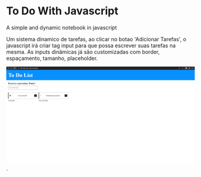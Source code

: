 # To Do With Javascript
A simple and dynamic notebook in javascript

Um sistema dinamico de tarefas, ao clicar no botao 'Adicionar Tarefas', o javascript irá criar tag input para que possa escrever suas tarefas na mesma. As inputs dinâmicas já são customizadas com border, espaçamento, tamanho, placeholder.

![todolist](image.png "To Do List").
